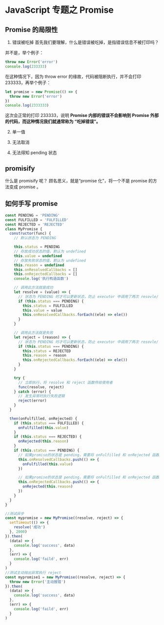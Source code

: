 # JavaScript 专题之 Promise

## Promise 的局限性

1. 错误被吃掉
   首先我们要理解，什么是错误被吃掉，是指错误信息不被打印吗？

并不是，举个例子：

```js
throw new Error('error')
console.log(233333)
```

在这种情况下，因为 throw error 的缘故，代码被阻断执行，并不会打印 233333，再举个例子：

```js
let promise = new Promise(() => {
  throw new Error('error')
})
console.log(2333333)
```

这次会正常的打印 233333，说明 **Promise 内部的错误不会影响到 Promise 外部的代码，而这种情况我们就通常称为 “吃掉错误”。**

2. 单一值

3. 无法取消

4. 无法得知 pending 状态

## promisify

什么是 promisify 呢？ 顾名思义，就是“promise 化”，将一个不是 promise 的方法变成 promise 。

## 如何手写 promise

```js
const PENDING = 'PENDING'
const FULFILLED = 'FULFILLED'
const REJECTED = 'REJECTED'
class MyPromise {
  constructor(func) {
    // 默认状态为 PENDING

    this.status = PENDING
    // 存放成功状态的值，默认为 undefined
    this.value = undefined
    // 存放失败状态的值，默认为 undefined
    this.reason = undefined
    this.onResolvedCallbacks = []
    this.onRejectedCallbacks = []
    console.log('执行构造函数')

    // 调用此方法就是成功
    let resolve = (value) => {
      // 状态为 PENDING 时才可以更新状态，防止 executor 中调用了两次 resovle/reject 方法
      if (this.status === PENDING) {
        this.status = FULFILLED
        this.value = value
        this.onResolvedCallbacks.forEach((ele) => ele())
      }
    }

    // 调用此方法就是失败
    let reject = (reason) => {
      // 状态为 PENDING 时才可以更新状态，防止 executor 中调用了两次 resovle/reject 方法
      if (this.status === PENDING) {
        this.status = REJECTED
        this.reason = reason
        this.onRejectedCallbacks.forEach((ele) => ele())
      }
    }

    try {
      // 立即执行，将 resolve 和 reject 函数传给使用者
      func(resolve, reject)
    } catch (error) {
      // 发生异常时执行失败逻辑
      reject(error)
    }
  }

  then(onFulfilled, onRejected) {
    if (this.status === FULFILLED) {
      onFulfilled(this.value)
    }
    if (this.status === REJECTED) {
      onRejected(this.reason)
    }
    if (this.status === PENDING) {
      // 如果promise的状态是 pending，需要将 onFulfilled 和 onRejected 函数存放起来，等待状态确定后，再依次将对应的函数执行
      this.onResolvedCallbacks.push(() => {
        onFulfilled(this.value)
      })

      // 如果promise的状态是 pending，需要将 onFulfilled 和 onRejected 函数存放起来，等待状态确定后，再依次将对应的函数执行
      this.onRejectedCallbacks.push(() => {
        onRejected(this.reason)
      })
    }
  }
}

//测试异步
const mypromise = new MyPromise((resolve, reject) => {
  setTimeout(() => {
    resolve('成功')
  }, 2000)
}).then(
  (data) => {
    console.log('success', data)
  },
  (err) => {
    console.log('faild', err)
  }
)
//测试主动抛出异常执行 reject
const mypromise1 = new MyPromise((resolve, reject) => {
  throw new Error('主动报错')
}).then(
  (data) => {
    console.log('success', data)
  },
  (err) => {
    console.log('faild', err)
  }
)
```
